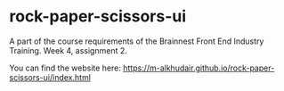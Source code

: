 # rock-paper-scissors-ui
 A part of the course requirements of the Brainnest Front End Industry Training. Week 4, assignment 2.

 You can find the website here: https://m-alkhudair.github.io/rock-paper-scissors-ui/index.html
